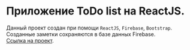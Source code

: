 # Приложение ToDo list на ReactJS.

Данный проект создан при помощи `ReactJS`, `Firebase`, `Bootstrap`.\
Созданные заметки сохраняются в базе данных Firebase.\
[Ссылка на проект](https://artyom-nazaroff.github.io/todo/).
